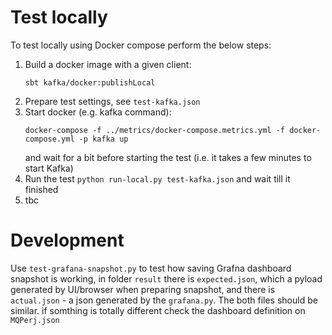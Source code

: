 # Test locally

To test locally using Docker compose perform the below steps:

1. Build a docker image with a given client:
   ```
   sbt kafka/docker:publishLocal
   ```
2. Prepare test settings, see `test-kafka.json`
3. Start docker (e.g. kafka command):
   ```
   docker-compose -f ../metrics/docker-compose.metrics.yml -f docker-compose.yml -p kafka up
   ```
   and wait for a bit before starting the test (i.e. it takes a few minutes to start Kafka)
4. Run the test `python run-local.py test-kafka.json` and wait till it finished
5. tbc

# Development

Use `test-grafana-snapshot.py` to test how saving Grafna dashboard snapshot is working, in folder `result` there is
`expected.json`, which a pyload generated by UI/browser when preparing snapshot, and there is `actual.json` - 
a json generated by the `grafana.py`. The both files should be similar. if somthing is totally different check
the dashboard definition on `MQPerj.json`
